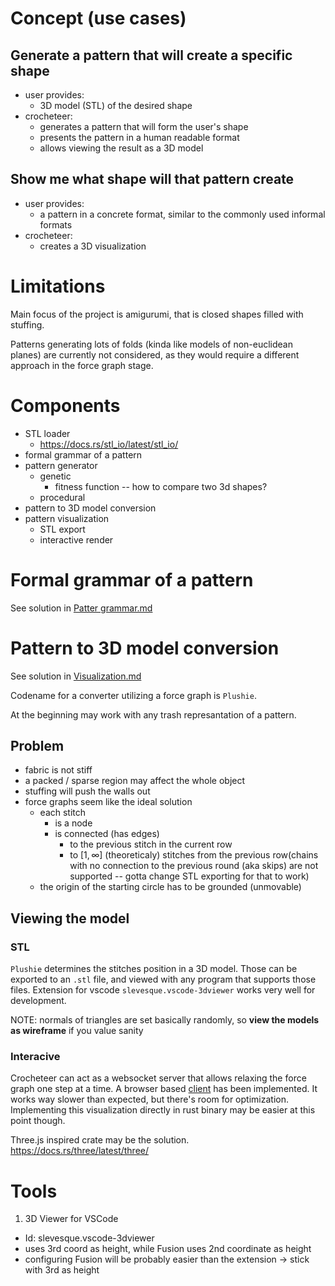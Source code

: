 # Concept (use cases)
## Generate a pattern that will create a specific shape
- user provides:
  - 3D model (STL) of the desired shape
- crocheteer:
  - generates a pattern that will form the user's shape
  - presents the pattern in a human readable format
  - allows viewing the result as a 3D model

## Show me what shape will that pattern create
- user provides:
  - a pattern in a concrete format, similar to the commonly used informal formats
- crocheteer:
  - creates a 3D visualization

# Limitations
Main focus of the project is amigurumi, that is closed shapes filled with stuffing.

Patterns generating lots of folds (kinda like models of non-euclidean planes) are currently not considered, as they would require a different approach in the force graph stage.

# Components
- STL loader
  - https://docs.rs/stl_io/latest/stl_io/
- formal grammar of a pattern
- pattern generator
  - genetic
    - fitness function -- how to compare two 3d shapes?
  - procedural
- pattern to 3D model conversion
- pattern visualization
  - STL export
  - interactive render

# Formal grammar of a pattern
See solution in [Patter grammar.md](./Pattern%20grammar.md)



# Pattern to 3D model conversion
See solution in [Visualization.md](./Visualization.md)

Codename for a converter utilizing a force graph is `Plushie`.

At the beginning may work with any trash represantation of a pattern.

## Problem
- fabric is not stiff
- a packed / sparse region may affect the whole object
- stuffing will push the walls out
- force graphs seem like the ideal solution
  - each stitch
    - is a node
    - is connected (has edges)
       - to the previous stitch in the current row
       - to $[1, ∞]$ (theoreticaly) stitches from the previous row(chains with no connection to the previous round (aka skips) are not supported -- gotta change STL exporting for that to work)
  - the origin of the starting circle has to be grounded (unmovable)

## Viewing the model
### STL
`Plushie` determines the stitches position in a 3D model. Those can be exported to an `.stl` file, and viewed with any program that supports those files. Extension for vscode `slevesque.vscode-3dviewer` works very well for development.

NOTE: normals of triangles are set basically randomly, so **view the models as wireframe** if you value sanity

### Interacive
Crocheteer can act as a websocket server that allows relaxing the force graph one step at a time. A browser based [client](../ws_web_client/) has been implemented. It works way slower than expected, but there's room for optimization. Implementing this visualization directly in rust binary may be easier at this point though.

Three.js inspired crate may be the solution. https://docs.rs/three/latest/three/

# Tools

<!-- [1]: (3D Viewer for VSCode) -->
[1]: https://marketplace.visualstudio.com/items?itemName=slevesque.vscode-3dviewer
1. 3D Viewer for VSCode
  - Id: slevesque.vscode-3dviewer
  - uses 3rd coord as height, while Fusion uses 2nd coordinate as height
  - configuring Fusion will be probably easier than the extension -> stick with 3rd as height

[2]: https://github.com/bddap/watch-stl-rust


